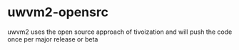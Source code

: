 # uwvm2-opensrc
uwvm2 uses the open source approach of tivoization and will push the code once per major release or beta
